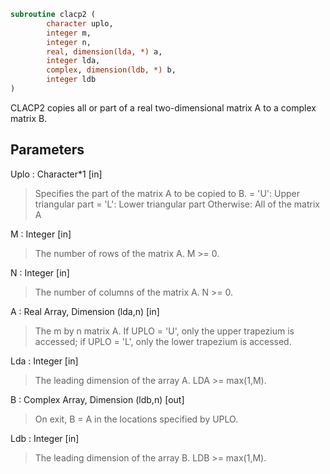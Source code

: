 ```fortran
subroutine clacp2 (
		character uplo,
		integer m,
		integer n,
		real, dimension(lda, *) a,
		integer lda,
		complex, dimension(ldb, *) b,
		integer ldb
)
```

 CLACP2 copies all or part of a real two-dimensional matrix A to a
 complex matrix B.

## Parameters
Uplo : Character*1 [in]
> Specifies the part of the matrix A to be copied to B.
> = 'U':      Upper triangular part
> = 'L':      Lower triangular part
> Otherwise:  All of the matrix A

M : Integer [in]
> The number of rows of the matrix A.  M >= 0.

N : Integer [in]
> The number of columns of the matrix A.  N >= 0.

A : Real Array, Dimension (lda,n) [in]
> The m by n matrix A.  If UPLO = 'U', only the upper trapezium
> is accessed; if UPLO = 'L', only the lower trapezium is
> accessed.

Lda : Integer [in]
> The leading dimension of the array A.  LDA >= max(1,M).

B : Complex Array, Dimension (ldb,n) [out]
> On exit, B = A in the locations specified by UPLO.

Ldb : Integer [in]
> The leading dimension of the array B.  LDB >= max(1,M).

